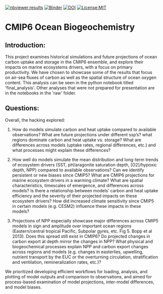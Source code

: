 [![nbviewer:results](https://img.shields.io/badge/nbviewer-results-orange)](https://nbviewer.jupyter.org/github/mfreilich1/cmip6hack-ocean-bgc/blob/master/notebooks/final_analysis.ipynb)
[![Binder](https://binder.pangeo.io/badge_logo.svg)](https://binder.pangeo.io/v2/gh/mfreilich1/cmip6hack-ocean-bgc/master?filepath=notebooks%2Ffinal_analysis.ipynb)
[![DOI](https://zenodo.org/badge/DOI/10.5281/zenodo.3559209.svg)](https://doi.org/10.5281/zenodo.3559209)
[![License:MIT](https://img.shields.io/badge/License-MIT-lightgray.svg?style=flt-square)](https://opensource.org/licenses/MIT)

# CMIP6 Ocean Biogeochemistry

## Introduction:
This project examines historical simulations and future projections of ocean carbon uptake and storage in the CMIP6 ensemble, and explore their impacts on marine ecosystems drivers, with a focus on primary productivity. We have chosen to showcase some of the results that focus on air-sea fluxes of carbon as well as the spatial structure of ocean oxygen content. This analysis can be seen in the python notebook titled 'final_analysis'. Other analyses that were not prepared for presentation are in the notebooks in the 'raw' folder.

## Questions:
Overall, the hacking explored:

1. How do models simulate carbon and heat uptake compared to available observations? What are future projections under different ssp’s? what regions dominate carbon and heat uptake vs. storage? What are differences across models (uptake rates, regional differences, etc.) and what processes might explain these differences?

2. How well do models simulate the mean distribution and long-term trends of ecosystem drivers (SST, pH/aragonite saturation depth, [O2]/hypoxic depth, NPP) compared to available observations? Can we identify persistent or new biases since CMIP5? What are CMIP6 projections for marine ecosystem drivers in a warming climate? What are spatial characteristics, timescales of emergence, and differences across models? Is there a relationship between models’ carbon and heat uptake efficiency and the severity of their projected impacts on these ecosystem drivers? How did increased climate sensitivity since CMIP5 in certain models (e.g. CESM2) influence these impacts in these models?

3. Projections of NPP especially showcase major differences across CMIP5 models in sign and amplitude over important ocean regions (Eastern/central tropical Pacific, Subpolar gyres, etc. Fig 5. Bopp et al 2013). Does this spread still exist in CMIP6? Do projected changes in carbon export at depth mirror the changes in NPP? What physical and biogeochemical processes explain NPP and carbon export changes across regions and models (e.g. changes in easterlies, upwelling, nutrient transport by the EUC or the overturning circulation, stratification and ventilation, remineralization rates, etc.)?

We prioritized developing efficient workflows for loading, analysis, and plotting of model outputs and comparison to observations, and aimed for process-based examination of model projections, inter-model differences, and model biases.
